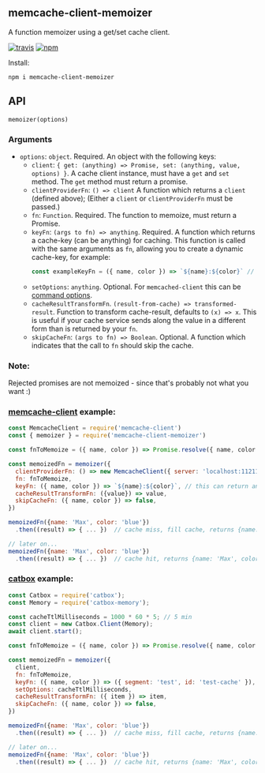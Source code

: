 ## memcache-client-memoizer

A function memoizer using a get/set cache client.

[![travis][travis-image]][travis-url]
[![npm][npm-image]][npm-url]

[travis-image]: https://travis-ci.org/maxnachlinger/memcache-client-memoizer.svg?branch=master
[travis-url]: https://travis-ci.org/maxnachlinger/memcache-client-memoizer
[npm-image]: https://img.shields.io/npm/v/memcache-client-memoizer.svg?style=flat
[npm-url]: https://npmjs.org/package/memcache-client-memoizer

Install:
```shell
npm i memcache-client-memoizer
```

## API
`memoizer(options)`

### Arguments
* `options`: `object`. Required. An object with the following keys:
  * `client`: `{ get: (anything) => Promise, set: (anything, value, options) }`. A cache client instance, must have a `get` and `set` 
  method. The `get` method must return a promise.
  * `clientProviderFn`: `() => client` A function which returns a `client` (defined above);
  (Either a `client` or `clientProviderFn` must be passed.)
  * `fn`: `Function`. Required. The function to memoize, must return a Promise.
  * `keyFn`: `(args to fn) => anything`. Required. A function which returns a cache-key (can be anything) for caching. This 
  function is called with the same arguments as `fn`, allowing you to create a dynamic cache-key, for example: 
    ```javascript
    const exampleKeyFn = ({ name, color }) => `${name}:${color}` // can be anything
    ```
  * `setOptions`: `anything`. Optional. For `memcached-client` this can be 
  [command options](https://www.npmjs.com/package/memcache-client#command-options).
  * `cacheResultTransformFn`. `(result-from-cache) => transformed-result`. Function to transform cache-result, defaults 
  to `(x) => x`. This is useful if your cache service sends along the value in a different form than is returned by your `fn`.
  * `skipCacheFn`:  `(args to fn) => Boolean`. Optional. A function which indicates that the call to `fn` should skip the 
  cache.

### Note:
Rejected promises are not memoized - since that's probably not what you want :)

### [memcache-client](https://www.npmjs.com/package/memcache-client) example:
```javascript
const MemcacheClient = require('memcache-client')
const { memoizer } = require('memcache-client-memoizer')

const fnToMemoize = ({ name, color }) => Promise.resolve({ name, color })

const memoizedFn = memoizer({
  clientProviderFn: () => new MemcacheClient({ server: 'localhost:11211' }),
  fn: fnToMemoize,
  keyFn: ({ name, color }) => `${name}:${color}`, // this can return anything
  cacheResultTransformFn: ({value}) => value,
  skipCacheFn: ({ name, color }) => false,
})

memoizedFn({name: 'Max', color: 'blue'})
  .then((result) => { ... })  // cache miss, fill cache, returns {name: 'Max', color: 'blue'}

// later on...
memoizedFn({name: 'Max', color: 'blue'})
  .then((result) => { ... })  // cache hit, returns {name: 'Max', color: 'blue'}
```

### [catbox](https://www.npmjs.com/package/catbox) example:
```javascript
const Catbox = require('catbox');
const Memory = require('catbox-memory');

const cacheTtlMilliseconds = 1000 * 60 * 5; // 5 min
const client = new Catbox.Client(Memory);
await client.start();

const fnToMemoize = ({ name, color }) => Promise.resolve({ name, color })

const memoizedFn = memoizer({
  client,
  fn: fnToMemoize,
  keyFn: ({ name, color }) => ({ segment: 'test', id: 'test-cache' }), // this can return anything
  setOptions: cacheTtlMilliseconds,
  cacheResultTransformFn: ({ item }) => item,
  skipCacheFn: ({ name, color }) => false,
})

memoizedFn({name: 'Max', color: 'blue'})
  .then((result) => { ... })  // cache miss, fill cache, returns {name: 'Max', color: 'blue'}

// later on...
memoizedFn({name: 'Max', color: 'blue'})
  .then((result) => { ... })  // cache hit, returns {name: 'Max', color: 'blue'}
```
